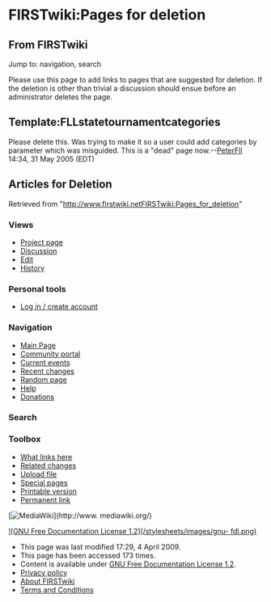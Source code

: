 # FIRSTwiki:Pages for deletion

## From FIRSTwiki

Jump to: navigation, search

Please use this page to add links to pages that are suggested for deletion. If the deletion is other than trivial a discussion should ensue before an administrator deletes the page.

## Template:FLLstatetournamentcategories

Please delete this. Was trying to make it so a user could add categories by parameter which was misguided. This is a "dead" page now.--[PeterFll](User:PeterFll "User:PeterFll") 14:34, 31 May 2005 (EDT)

## Articles for Deletion

Retrieved from "<http://www.firstwiki.netFIRSTwiki:Pages_for_deletion>"

### Views

- [Project page](FIRSTwiki:Pages_for_deletion)
- [Discussion](/index.php?title=FIRSTwiki_talk:Pages_for_deletion&action=edit)
- [Edit](/index.php?title=FIRSTwiki:Pages_for_deletion&action=edit)
- [History](/index.php?title=FIRSTwiki:Pages_for_deletion&action=history)

### Personal tools

- [Log in / create account](/index.php?title=Special:Userlogin&returnto=FIRSTwiki:Pages_for_deletion)

[](Main_Page "Main Page")

### Navigation

- [Main Page](Main_Page)
- [Community portal](FIRSTwiki:Community_portal)
- [Current events](Current_events)
- [Recent changes](Special:Recentchanges)
- [Random page](Special:Random)
- [Help](Help:Contents)
- [Donations](FIRSTwiki:Site_support)

### Search

### Toolbox

- [What links here](Special:Whatlinkshere/FIRSTwiki:Pages_for_deletion)
- [Related changes](Special:Recentchangeslinked/FIRSTwiki:Pages_for_deletion)
- [Upload file](Special:Upload)
- [Special pages](Special:Specialpages)
- [Printable version](/index.php?title=FIRSTwiki:Pages_for_deletion&printable=yes)
- [Permanent link](/index.php?title=FIRSTwiki:Pages_for_deletion&oldid=71889)

[![MediaWiki](/skins/common/images/poweredby_mediawiki_88x31.png)](http://www.
mediawiki.org/)

[![GNU Free Documentation License 1.2](/stylesheets/images/gnu-
fdl.png)](http://www.gnu.org/copyleft/fdl.html)

- This page was last modified 17:29, 4 April 2009.
- This page has been accessed 173 times.
- Content is available under [GNU Free Documentation License 1.2](http://www.gnu.org/copyleft/fdl.html "http://www.gnu.org/copyleft/fdl.html").
- [Privacy policy](FIRSTwiki:Privacy_policy "FIRSTwiki:Privacy policy")
- [About FIRSTwiki](FIRSTwiki:About "FIRSTwiki:About")
- [Terms and Conditions](FIRSTwiki:Terms_and_conditions "FIRSTwiki:Terms and conditions")
